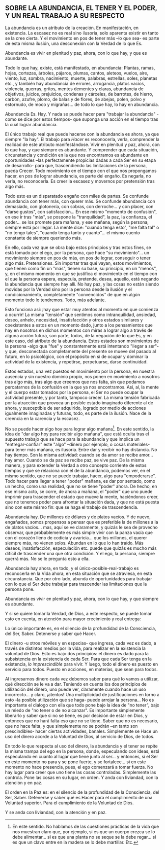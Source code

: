 ## SOBRE LA ABUNDANCIA, EL TENER Y EL PODER, Y UN REAL TRABAJO A SU RESPECTO

La abundancia es un atributo de la creación. En manifestación, en existencia.
La escasez no es real sino ilusoria, solo aparenta existir en tanto se la cree cierta. Y el movimiento en pos de tener más –lo que sea- es parte de esta misma ilusión, una desconexión con la Verdad de lo que Es.

Abundancia es vivir en plenitud y paz, ahora, con lo que hay, y que es abundante.

Todo lo que hay, existe, está manifestado, en abundancia: Plantas, ramas, hojas, cortezas, árboles, pájaros, plumas, cantos, aleteos, vuelos, aire, viento, luz, sombra, nacimiento, muerte, palabras, estrellas, soles, planetas etc., y también hay abundancia de errores, arrogancia, platos vacíos, violencia, guerras, gritos, mentes dementes y claras, abundancia de objetivos, juicios, prejuicios, condenas y cárceles, de barrotes, de hierro, carbón, azufre, plomo, de balas y de flores, de abejas, polen, polvo y estornudo, de moco y migrañas… de todo lo que hay, lo hay en abundancia.

Abundancia Es. Hay.
Y nada se puede hacer para "trabajar la abundancia" -como se dice por estos tiempos- que suponga una acción en el tiempo tras la cual lograr abundancia.

El único trabajo real que puede hacerse con la abundancia es ahora, ya que siempre "la hay".
El trabajo para _Hacer_ es reconocerla, verla, comprender la realidad de este atributo manifestándose.
Vivir en plenitud y paz, ahora, con lo que hay, y que siempre es abundante.
Y comprender que cada situación, circunstancia y condición en la que nos encontramos es abundante en oportunidades –las perfectamente propicias dadas a cada Ser en su etapa de desarrollo- para que, trascendiendo las limitaciones de la persona, pueda Crecer.
Todo movimiento en el tiempo con el que nos propongamos hacer, en pos de lograr abundancia, es parte del engaño. Es negarla, no verla, no reconocerla. Es creer la escasez y movernos por pretensión tras algo más.

Todo esto es un disparatado engaño con miles de partes.
Se confunde abundancia con tener más, con querer más.
Se confunde abundancia con demasiado, con glotonería, con sobras, con derroche… y con placer, con "darse gustos", con satisfacción... En ese mismo "momento de confusión", en ese ir tras "más", se pospone la "tranquilidad", la paz, la confianza, el poder… se los promete para mañana, y ese mañana, según la persona, siempre está por llegar. La mente dice: "cuando tenga esto", "me falta tal" o "no tengo tales", "cuando tenga tanto y cuanto"… el mismo cuento constante de siempre queriendo más.

En ello, cada vez que se obra bajo estos principios y tras estos fines, se está tomado por el ego, por la persona, que hace "su movimiento"… un movimiento siempre en pos de más, en pos de lograr, conseguir o tener algo más. Pretensiones. Sin importar tras qué vayan, estos movimientos, que tienen como fin un "más", tienen su base, su principio, en un "menos", y, en el mismo momento en que se justifica el movimiento en el tiempo con el que la persona espera, especula, pretende, desea, aquello, está negando la abundancia que siempre hay allí. No hay paz, y las cosas no están siendo movidas por la Verdad sino por la persona desde la ilusión y el condicionamiento, completamente "convencidos" de que en algún momento todo lo tendremos. Todo, más adelante.

Esto funciona así: ¡hay que estar muy atentos al momento en que comienza a ocurrir!
La misma "tensión" que sentimos como intranquilidad, ansiedad, deseo, anhelo, necesidad, insatisfacción y otros estados similares y coexistentes a estos en un momento dado, junto a los pensamientos que hay en nosotros en dichos momentos con miras a lograr algo a través de alguna acción futura, son parte, todos, de la negación de lo que Es, y en este caso, del atributo de la abundancia. Estos estados son movimientos de la persona -algo que "fue" y constantemente está intentando "llegar a ser"- y que, desconectada completamente del presente se mueve del pasado al futuro, en lo psicológico, con el propósito en sí de ocupar y dominar la actividad de la existencia, y repetirse, perpetuarse, darse continuidad.

Estos estados, una vez puestos en movimiento por la persona, en nuestra ausencia y sin nuestro dominio propio, nos ponen en movimiento a nosotros tras algo más, tras algo que creemos que nos falta, sin que podamos percatarnos de la confusión en la que ya nos encontramos. Así, al, la mente y el cuerpo estar tomados por la persona, el Ser no puede ocupar la actividad presente, y por tanto, tampoco crecer.
La misma tensión fabricada por la atracción que provoca un posible estado imaginado diferente al de ahora, y susceptible de ser adquirido, logrado por medio de acciones igualmente imaginadas y futuras, todo, es parte de la ilusión. Nace de la creencia en la carencia y la escasez.

No se puede hacer algo hoy para lograr algo mañana[^1]. En este sentido, la idea de "dar algo hoy para recibir algo mañana", que está oculta tras el supuesto trabajo que se hace para la abundancia y que implica un "entregar-confiar" este "algo" –dinero por ejemplo, o cosas materiales- para tener más mañana, es ilusoria.
Entre dar y recibir no hay distancia. No hay tiempo. Son la misma actividad: cuando se da amor se recibe amor… hay amor. Cuando se da paz se recibe paz, se vive paz.
De la misma manera, y para extender la Verdad a otro concepto corriente de estos tiempos y que se relaciona con el de la abundancia, podemos ver, en el mismo sentido, que no se puede trabajar, hacer, algo para "empoderarse". Todo hacer para llegar a tener "poder" mañana, es dar por sentado, como un hecho, como una realidad, que no se tiene "poder" ahora. De hecho, en ese mismo acto, se corre, de ahora a mañana, el "poder" que uno puede imprimir para trascender el estado que mueve la mente, haciéndonos creer, que no tenemos poder para afrontar la situación dada, y que no está puesta sino con este mismo fin: que se haga el trabajo de trascendencia.

Abundancia hay. De millones de dólares y de platos vacíos. Y de nuevo, engañados, somos propensos a pensar que es preferible la de millones a la de platos vacíos… mas, aquí se ve claramente, y quizás le sea de provecho observar, que probablemente es más simple vivir con la panza vacía que con el corazón lleno de codicia y avaricia… que los millones, el querer siempre más, no vienen solos. Abundan en lo que lo han traído. Más deseos, insatisfacción, especulación etc. puede que quizás es mucho más difícil de trascender una que otra condición. Y el ego, la persona, siempre querrá más. No se le pregunta esto a ella.

Abundancia hay ahora, en todo, y el único-posible-real-trabajo es reconocerla en la Vida ahora, en esta situación que se atraviesa, en esta circunstancia. Que por otro lado, abunda de oportunidades para trabajar con lo que el Ser debe trabajar para trascender las limitaciones que la persona pone.

Abundancia es vivir en plenitud y paz, ahora, con lo que hay, y que siempre es abundante.

Y si se quiere tomar la Verdad, de Dios, a este respecto, se puede tomar esto en cuenta, en atención para mayor crecimiento y real entrega:

Lo único importante es, en el silencio de la profundidad de la Consciencia, del Ser, Saber. Detenerse y saber qué Hacer.

El dinero -u otros móviles y en especias- que ingresa, cada vez es dado, a través de distintos medios por la vida, para realizar en la existencia la voluntad de Dios. Esto es bajo dos principios: el dinero es dado para la subsistencia en la existencia de cada Ser. Para que cada Ser tenga en la existencia, _lo imprescindible_ para vivir. Y luego, todo el dinero es puesto en servicio para todos. Puesto en acciones, en materias, que sean para todos.

Al ingresarnos dinero cada vez debemos saber para qué lo vamos a utilizar, qué dirección se le va a dar.
Teniendo en cuenta los dos principios de utilización del dinero, uno puede ver, claramente cuando hace un uso incorrecto… y claro, ¡atentos! Una multiplicidad de justificaciones en torno a esto -la posible utilización que se haga- puede arrojar la persona… No es importante el dialogo con ella que todo pone bajo la idea de "no tener", bajo un miedo de "no tener o de no alcanzar". Es importante simplemente liberarlo y saber que si no se tiene, es por decisión de estar en Dios, y entonces que no hará falta eso que no se tiene. Saber que no es necesario, que no hace falta, y que simplemente no se podrán –en tanto son prescindibles- hacer ciertas actividades, banales. Simplemente se Hace un uso del dinero acorde a la Voluntad de Dios, al servicio de Dios, de todos.

En todo lo que respecta al uso del dinero, la abundancia y el tener se repite la misma trampa del ego en la persona, donde, especulando con ideas, está especulando en cuanto al lugar que tiene junto al ser… y entonces, si el Ser en este momento no para y se pone fuerte, y se fortalece… si en este momento no hace presencia, pues, el ego comenzará a tomar fuerza. No hay lugar para creer que uno tiene las cosas controladas. Simplemente las controla. Pone las cosas en su lugar, en orden. Y anda con liviandad, con la atención y en paz.

El orden en la Paz es: en el silencio de la profundidad de la Consciencia, del Ser, Saber. Detenerse y saber qué es Hacer para el cumplimiento de una Voluntad superior. Para el cumplimiento de la Voluntad de Dios.

Y se anda con liviandad, con la atención y en paz.

[^1]: En este sentido. No hablamos de las cuestiones prácticas de la vida que nos muestran claro que, por ejemplo, si es que un cuerpo crezca se lo debe alimentar… si es que una planta no se seque se la debe regar… si es que un clavo entre en la madera se lo debe martillar. Etc.